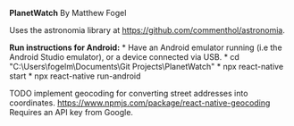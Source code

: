   **PlanetWatch**
  By Matthew Fogel

  Uses the astronomia library at https://github.com/commenthol/astronomia.

  **Run instructions for Android:**
    * Have an Android emulator running (i.e the Android Studio emulator), or a device connected via USB.
    * cd "C:\Users\fogelm\Documents\Git Projects\PlanetWatch"
    * npx react-native start
    * npx react-native run-android

  TODO implement geocoding for converting street addresses into coordinates. https://www.npmjs.com/package/react-native-geocoding
  Requires an API key from Google.